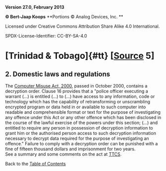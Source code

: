 **Version 27.0, February 2013**

**© Bert-Jaap Koops**
**Portions © Analog Devices, Inc. **  

Licensed under Creative Commons Attribution Share Alike 4.0 International.

SPDX-License-Identifier: CC-BY-SA-4.0

# [Trinidad & Tobago]{#tt} \[[Source](../sources.md) 5\]

## 2. Domestic laws and regulations   
The [Computer Misuse Act,
2000](http://www.ttcsweb.org/bill/compbill.pdf), passed in October 2000,
contains a decryption order. Clause 16 provides that a \"police officer
executing a warrant (\...) is entitled (\...) to (\...) have access to
any information, code or technology which has the capability of
retransforming or unscrambling encrypted program or data held in or
available to such computer into readable and comprehensible format or
text for the purpose of investigating any offence under this Act or any
other offence which has been disclosed in the course of the lawful
exercise of the powers under this section; (\...) and entitled to
require any person in possession of decryption information to grant him
or the authorised person access to such decryption information necessary
to decrypt data required for the purpose of investigating an offence.\"
Failure to comply with a decryption order can be punished with a fine of
fifteen thousand dollars and imprisonment for two years.\
See a summary and some comments on the act at
[TTCS](http://www.ttcsweb.org/compbill.htm#misusebill). 

Back to the [Table of Contents](index.md)
